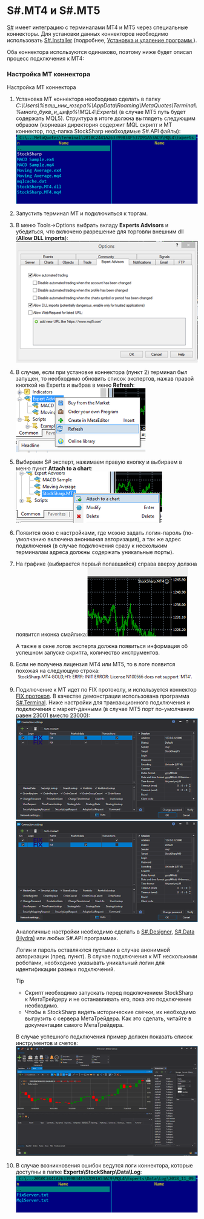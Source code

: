 # S\#.MT4 и S\#.MT5

[S\#](StockSharpAbout.md) имеет интеграцию с терминалами MT4 и MT5 через специальные коннекторы. Для установки данных коннекторов необходимо использовать [S\#.Installer](SharpInstaller.md) (подробнее, [Установка и удаление программ ](Installer_installing_removing_programs.md)).

Оба коннектора используются одинаково, поэтому ниже будет описал процесс подключения к MT4:

### Настройка MT коннектора

Настройка MT коннектора

1. Установка MT коннектора необходимо сделать в папку *C:\\Users\\%ваш\_ник\_юзера%\\AppData\\Roaming\\MetaQuotes\\Terminal\\%много\_букв\_и\_цифр%\\MQL4\\Experts\\* (в случае MT5 путь будет содержать MQL5). Структура в итоге должна выглядеть следующим образом (корневая директория содержит MQL скрипт и MT коннектор, под\-папка StockSharp необходимые S\#.API файлы):![MT 0](../images/MT_0.png)
2. Запустить терминал MT и подключиться к торгам.
3. В меню Tools\-\>Options выбрать вкладу **Experts Advisors** и убедиться, что включено разрешение для торговли внешним dll (**Allow DLL imports**):![MT 1](../images/MT_1.png)
4. В случае, если при установке коннектора (пункт 2) терминал был запущен, то необходимо обновить список экспертов, нажав правой кнопкой на Experts и выбрав в меню **Refresh**:![MT 2](../images/MT_2.png)
5. Выбираем S\# эксперт, нажимаем правую кнопку и выбираем в меню пункт **Attach to a chart**:![MT 3](../images/MT_3.png)
6. Появится окно с настройками, где можно задать логин\-пароль (по\-умолчанию включена анонимная авторизация), а так же адрес подключения (в случае подключения сразу к нескольким терминалам адреса должны содержать уникальные порты).
7. На графике (выбирается первый попавшийся) справа вверху должна появится иконка смайлика:![MT 4](../images/MT_4.png)

   А также в окне логов эксперта должна появиться информация об успешном запуске скрипта, количество инструментов.
8. Если не получена лицензия MT4 или MT5, то в логе появится похожая на следующую строка:![MT 5](../images/MT_5.png)
9. Подключение к МТ идет по FIX протоколу, и используется коннектор [FIX протокол](Fix.md). В качестве демонстрации использована программа [S\#.Terminal](Terminal.md). Ниже настройки для транзакционного подключения и подключения с маркет\-данными (в случае MT5 порт по\-умолчанию равен 23001 вместо 23000):![MT 6](../images/MT_6.png)![MT 7](../images/MT_7.png)

   Аналогичные настройки необходимо сделать в [S\#.Designer](Designer.md), [S\#.Data (Hydra)](Hydra.md) или любых S\#.API программах.

   Логин и пароль оставляются пустыми в случае анонимной авторизации (пред. пункт). В случае подключения к МТ несколькими роботами, необходимо указывать уникальный логин для идентификации разных подключений.

   > [!TIP]
   > - Скрипт необходимо запускать перед подключением StockSharp к МетаТрейдеру и не останавливать его, пока это подключение необходимо.  
   > - Чтобы в StockSharp видеть исторические свечки, их необходимо выгрузить с сервера МетаТрейдера. Как это сделать, читайте в документации самого МетаТрейдера.

   В случае успешного подключения пример должен показать список инструментов и счетов:![MT 8](../images/MT_8.png)
10. В случае возникновения ошибок ведутся логи коннектора, которые доступны в папке **Experts\\StockSharp\\Data\\Log**:![MT 9](../images/MT_9.png)
